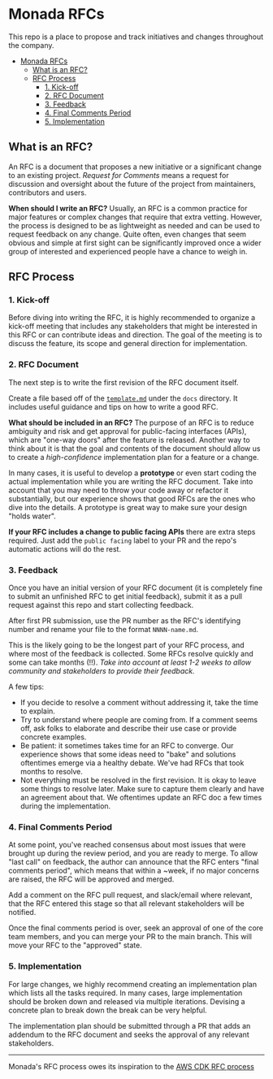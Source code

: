 # Monada RFCs

This repo is a place to propose and track initiatives and changes throughout the company.

- [Monada RFCs](#monada-rfcs)
  - [What is an RFC?](#what-is-an-rfc)
  - [RFC Process](#rfc-process)
    - [1. Kick-off](#1-kick-off)
    - [2. RFC Document](#2-rfc-document)
    - [3. Feedback](#3-feedback)
    - [4. Final Comments Period](#4-final-comments-period)
    - [5. Implementation](#5-implementation)

## What is an RFC?

An RFC is a document that proposes a new initiative or a significant change to an existing project. *Request for Comments* means a request for discussion and oversight about the future of the project from maintainers, contributors and users.

**When should I write an RFC?** Usually, an RFC is a common practice for major features or complex changes that require that extra vetting. However, the process is designed to be as lightweight as needed and can be used to request feedback on any change. Quite often, even changes that seem obvious and simple at first sight can be significantly improved once a wider group of interested and experienced people have a chance to weigh in.

## RFC Process

### 1. Kick-off

Before diving into writing the RFC, it is highly recommended to organize a
kick-off meeting that includes any stakeholders that might be interested in this RFC or can contribute ideas and direction. The goal of the meeting is to discuss the feature, its scope and general direction for
implementation.

### 2. RFC Document

The next step is to write the first revision of the RFC document itself.

Create a file based off of the [`template.md`](./0000-template.md) under the `docs` directory. It includes useful guidance and tips on how to write a good RFC.

**What should be included in an RFC?** The purpose of an RFC is to reduce
ambiguity and risk and get approval for public-facing interfaces (APIs), which are "one-way doors" after the feature is released. Another way to think about it is that the goal and contents of the document should allow us to create a *high-confidence* implementation plan for a feature or a change.

In many cases, it is useful to develop a **prototype** or even start coding the actual implementation while you are writing the RFC document. Take into account that you may need to throw your code away or refactor it substantially, but our experience shows that good RFCs are the ones who dive into the details. A prototype is great way to make sure your design "holds water".

**If your RFC includes a change to public facing APIs** there are extra steps required. Just add the `public facing` label to your PR and the repo's automatic actions will do the rest.

### 3. Feedback

Once you have an initial version of your RFC document (it is completely fine to submit an unfinished RFC to get initial feedback), submit it as a pull request against this repo and start collecting feedback.

After first PR submission, use the PR number as the RFC's identifying number and rename your file to the format `NNNN-name.md`.

This is the likely going to be the longest part of your RFC process, and where most of the feedback is collected. Some RFCs resolve quickly and some can take months (!!). *Take into account at least 1-2 weeks to allow community and stakeholders to provide their feedback.*

A few tips:

- If you decide to resolve a comment without addressing it, take the time to explain.
- Try to understand where people are coming from. If a comment seems off, ask folks to elaborate and describe their use case or provide concrete examples.
- Be patient: it sometimes takes time for an RFC to converge. Our experience shows that some ideas need to "bake" and solutions oftentimes emerge via a healthy debate. We've had RFCs that took months to resolve.
- Not everything must be resolved in the first revision. It is okay to leave some things to resolve later. Make sure to capture them clearly and have an agreement about that. We oftentimes update an RFC doc a few times during the implementation.

### 4. Final Comments Period

At some point, you've reached consensus about most issues that were brought up during the review period, and you are ready to merge. To allow "last call" on feedback, the author can announce that the RFC enters "final comments period", which means that within a ~week, if no major concerns are raised, the RFC will be approved and merged.

Add a comment on the RFC pull request, and slack/email where relevant, that the RFC entered this stage so that all relevant stakeholders will be notified.

Once the final comments period is over, seek an approval of one of the core team members, and you can merge your PR to the main branch. This will move your RFC to the "approved" state.

### 5. Implementation

For large changes, we highly recommend creating an implementation plan which lists all the tasks required. In many cases, large implementation  should be broken down and released via multiple iterations. Devising a concrete plan to break down the break can be very helpful.

The implementation plan should be submitted through a PR that adds an addendum to the RFC document and seeks the approval of any relevant stakeholders.

---

Monada's RFC process owes its inspiration to the [AWS CDK RFC process](https://github.com/aws/aws-cdk-rfcs)